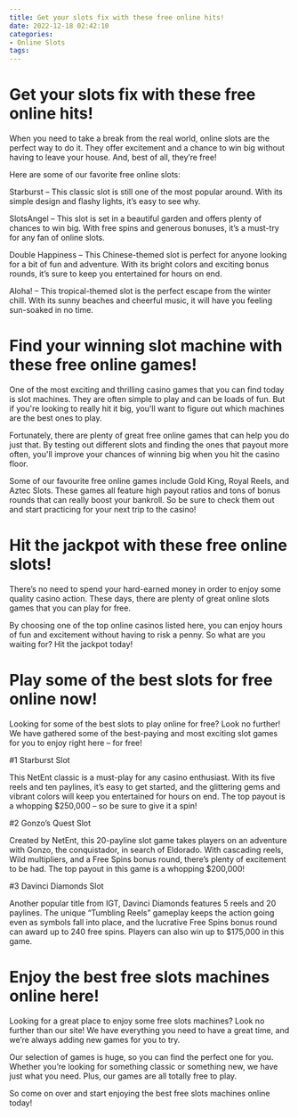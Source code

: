 ```yaml
---
title: Get your slots fix with these free online hits!
date: 2022-12-18 02:42:10
categories:
- Online Slots
tags:
---
```



#  Get your slots fix with these free online hits!

When you need to take a break from the real world, online slots are the perfect way to do it. They offer excitement and a chance to win big without having to leave your house. And, best of all, they’re free!

Here are some of our favorite free online slots:

Starburst – This classic slot is still one of the most popular around. With its simple design and flashy lights, it’s easy to see why.

SlotsAngel – This slot is set in a beautiful garden and offers plenty of chances to win big. With free spins and generous bonuses, it’s a must-try for any fan of online slots.

Double Happiness – This Chinese-themed slot is perfect for anyone looking for a bit of fun and adventure. With its bright colors and exciting bonus rounds, it’s sure to keep you entertained for hours on end.

Aloha! – This tropical-themed slot is the perfect escape from the winter chill. With its sunny beaches and cheerful music, it will have you feeling sun-soaked in no time.

#  Find your winning slot machine with these free online games!

One of the most exciting and thrilling casino games that you can find today is slot machines. They are often simple to play and can be loads of fun. But if you're looking to really hit it big, you'll want to figure out which machines are the best ones to play.

Fortunately, there are plenty of great free online games that can help you do just that. By testing out different slots and finding the ones that payout more often, you'll improve your chances of winning big when you hit the casino floor.

Some of our favourite free online games include Gold King, Royal Reels, and Aztec Slots. These games all feature high payout ratios and tons of bonus rounds that can really boost your bankroll. So be sure to check them out and start practicing for your next trip to the casino!

#  Hit the jackpot with these free online slots!

There’s no need to spend your hard-earned money in order to enjoy some quality casino action. These days, there are plenty of great online slots games that you can play for free.

By choosing one of the top online casinos listed here, you can enjoy hours of fun and excitement without having to risk a penny. So what are you waiting for? Hit the jackpot today!

#  Play some of the best slots for free online now!

Looking for some of the best slots to play online for free? Look no further! We have gathered some of the best-paying and most exciting slot games for you to enjoy right here – for free!

#1 Starburst Slot

This NetEnt classic is a must-play for any casino enthusiast. With its five reels and ten paylines, it’s easy to get started, and the glittering gems and vibrant colors will keep you entertained for hours on end. The top payout is a whopping $250,000 – so be sure to give it a spin!

#2 Gonzo’s Quest Slot

Created by NetEnt, this 20-payline slot game takes players on an adventure with Gonzo, the conquistador, in search of Eldorado. With cascading reels, Wild multipliers, and a Free Spins bonus round, there’s plenty of excitement to be had. The top payout in this game is a whopping $200,000!

#3 Davinci Diamonds Slot

Another popular title from IGT, Davinci Diamonds features 5 reels and 20 paylines. The unique “Tumbling Reels” gameplay keeps the action going even as symbols fall into place, and the lucrative Free Spins bonus round can award up to 240 free spins. Players can also win up to $175,000 in this game.

#  Enjoy the best free slots machines online here!

Looking for a great place to enjoy some free slots machines? Look no further than our site! We have everything you need to have a great time, and we’re always adding new games for you to try.

Our selection of games is huge, so you can find the perfect one for you. Whether you’re looking for something classic or something new, we have just what you need. Plus, our games are all totally free to play.

So come on over and start enjoying the best free slots machines online today!